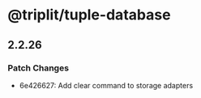 # @triplit/tuple-database

## 2.2.26

### Patch Changes

- 6e426627: Add clear command to storage adapters

